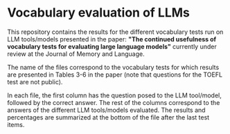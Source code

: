 # Vocabulary evaluation of LLMs


This repository contains the results for the different vocabulary tests run on LLM tools/models presented in the paper: **"The continued usefulness of vocabulary tests for evaluating large language models"** currently under review at the Journal of Memory and Language.


The name of the files correspond to the vocabulary tests for which results are presented in Tables 3-6 in the paper (note that questions for the TOEFL test are not public).  

In each file, the first column has the question posed to the LLM tool/model, followed by the correct answer. The rest of the columns correspond to the answers of the different LLM tools/models evaluated.  The results and percentages are summarized at the bottom of the file after the last test items.